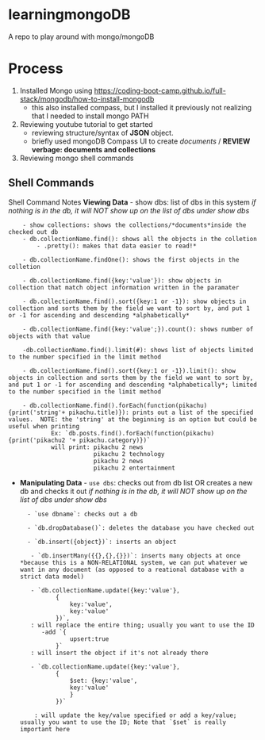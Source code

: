 # learningmongoDB
A repo to play around with mongo/mongoDB

# Process
1. Installed Mongo using https://coding-boot-camp.github.io/full-stack/mongodb/how-to-install-mongodb
    - this also installed compass, but I installed it previously not realizing that I needed to install mongo PATH
2. Reviewing youtube tutorial to get started
    - reviewing structure/syntax of **JSON** object.
    - briefly used mongoDB Compass UI to create *documents* / **REVIEW verbage: documents and collections**
3. Reviewing mongo shell commands


## Shell Commands 
Shell Command Notes 
    **Viewing Data**
        - show dbs: list of dbs in this system *if nothing is in the db, it will NOT show up on the list of dbs under show dbs*

        - show collections: shows the collections/*documents*inside the checked out db
        - db.collectionName.find(): shows all the objects in the colletion
            - .pretty(): makes that data easier to read!*

        - db.collectionName.findOne(): shows the first objects in the colletion

        - db.collectionName.find({key:'value'}): show objects in collection that match object information written in the paramater
            
        - db.collectionName.find().sort({key:1 or -1}): show objects in collection and sorts them by the field we want to sort by, and put 1 or -1 for ascending and descending *alphabetically*

        - db.collectionName.find({key:'value';}).count(): shows number of objects with that value

        -db.collectionName.find().limit(#): shows list of objects limited to the number specified in the limit method

        - db.collectionName.find().sort({key:1 or -1}).limit(): show objects in collection and sorts them by the field we want to sort by, and put 1 or -1 for ascending and descending *alphabetically*; limited to the number specified in the limit method

        - db.collectionName.find().forEach(function(pikachu){print('string'+ pikachu.title)}): prints out a list of the specified values.  NOTE: the 'string' at the beginning is an option but could be useful when printing
                Ex: `db.posts.find().forEach(function(pikachu){print('pikachu2 '+ pikachu.category)})`
                will print: pikachu 2 news
                            pikachu 2 technology
                            pikachu 2 news
                            pikachu 2 entertainment
                
*
    **Manipulating Data**
        - `use dbs`: checks out from db list OR creates a new db and checks it out *if nothing is in the db, it will NOT show up on the list of dbs under show dbs*

        - `use dbname`: checks out a db

        - `db.dropDatabase()`: deletes the database you have checked out

        - `db.insert({object})`: inserts an object

         - `db.insertMany({{},{},{}})`: inserts many objects at once *because this is a NON-RELATIONAL system, we can put whatever we want in any document (as opposed to a reational database with a strict data model)

         - `db.collectionName.update({key:'value'},
                {
                    key:'value',
                    key:'value'
                })`,
         : will replace the entire thing; usually you want to use the ID
            -add `{
                    upsert:true
                }`
         : will insert the object if it's not already there

         - `db.collectionName.update({key:'value'},
                {
                    $set: {key:'value',
                    key:'value'
                    }
                })`
                
          : will update the key/value specified or add a key/value; usually you want to use the ID; Note that `$set` is really important here
